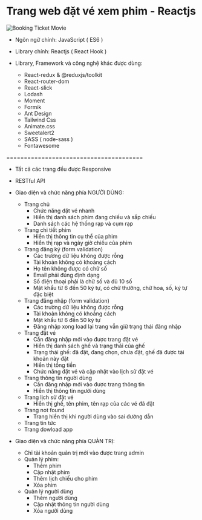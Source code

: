 # Trang web đặt vé xem phim - Reactjs
![Booking Ticket Movie](/frontend/public/images/bookingmovie.png)

* Ngôn ngữ chính: JavaScript ( ES6 )

* Library chính: Reactjs ( React Hook )

* Library, Framework và công nghệ khác được dùng: 
    + React-redux & @reduxjs/toolkit
    + React-router-dom
    + React-slick
    + Lodash   
    + Moment
    + Formik
    + Ant Design
    + Tailwind Css
    + Animate.css
    + Sweetalert2
    + SASS ( node-sass )
    + Fontawesome

=======================================

* Tất cả các trang đều được Responsive
* RESTful API

* Giao diện và chức năng phía NGƯỜI DÙNG: 
    - Trang chủ 
        + Chức năng đặt vé nhanh
        + Hiển thị danh sách phim đang chiếu và sắp chiếu
        + Danh sách các hệ thống rạp và cụm rạp
    - Trang chi tiết phim
        + Hiển thị thông tin cụ thể của phim
        + Hiển thị rạp và ngày giờ chiếu của phim
    - Trang đăng ký (form validation)
        + Các trường dữ liệu không được rỗng
        + Tài khoản không có khoảng cách
        + Họ tên không được có chữ số
        + Email phải đúng định dạng
        + Số điện thoại phải là chữ số và đủ 10 số
        + Mật khẩu từ 6 đến 50 ký tự, có chữ thường, chữ hoa, số, ký tự đặc biệt 
    - Trang đăng nhập (form validation)
        + Các trường dữ liệu không được rỗng
        + Tài khoản không có khoảng cách
        + Mật khẩu từ 6 đến 50 ký tự
        + Đăng nhập xong load lại trang vẫn giữ trạng thái đăng nhập
    - Trang đặt vé
        + Cần đăng nhập mới vào được trang đặt vé 
        + Hiển thị danh sách ghế và trạng thái của ghế 
        + Trạng thái ghế: đã đặt, đang chọn, chưa đặt, ghế đã được tài khoản này đặt
        + Hiển thị tổng tiền
        + Chức năng đặt vé và cập nhật vào lịch sử đặt vé
    - Trang thông tin người dùng
        + Cần đăng nhập mới vào được trang thông tin 
        + Hiển thị thông tin người dùng
    - Trang lịch sử đặt vé
        + Hiển thị ghế, tên phim, tên rạp của các vé đã đặt
    - Trang not found
        + Trang hiển thị khi người dùng vào sai đường dẫn
    - Trang tin tức 
    - Trang dowload app

* Giao diện và chức năng phía QUẢN TRỊ: 
    - Chỉ tài khoản quản trị mới vào được trang admin
    - Quản lý phim:  
        + Thêm phim
        + Cập nhật phim
        + Thêm lịch chiếu cho phim
        + Xóa phim
    - Quản lý người dùng
        + Thêm người dùng
        + Cập nhật thông tin người dùng
        + Xóa người dùng
